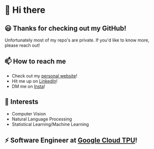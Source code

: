 # 👋 Hi there

## 😃 Thanks for checking out my GitHub!
Unfortunately most of my repo's are private. If you'd like to know more, please reach out!

## 📫 How to reach me
- Check out my [personal website](https://dorukarisoy.com/)!
- Hit me up on [LinkedIn](https://www.linkedin.com/in/darisoy/)!
- DM me on [Insta](https://www.instagram.com/dorukarisoy/)!

## 🔭 Interests
- Computer Vision
- Natural Language Processing
- Statistical Learning/Machine Learning

## ⚡ Software Engineer at [Google Cloud TPU](https://cloud.google.com/tpu)! 
<!--
**darisoy/darisoy** is a ✨ _special_ ✨ repository because its `README.md` (this file) appears on your GitHub profile.

Here are some ideas to get you started:

- 🔭 I’m currently working on ...
- 🌱 I’m currently learning ...
- 👯 I’m looking to collaborate on ...
- 🤔 I’m looking for help with ...
- 💬 Ask me about ...
- 📫 How to reach me: ...
- 😄 Pronouns: ...
- ⚡ Fun fact: ...
-->
